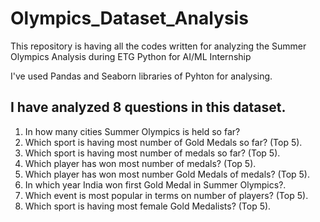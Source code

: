 # Olympics_Dataset_Analysis
This repository is having all the codes written for analyzing the Summer Olympics Analysis during ETG Python for AI/ML Internship

I've used Pandas and Seaborn libraries of Pyhton for analysing.

## I have analyzed 8 questions in this dataset.
1. In how many cities Summer Olympics is held so far?
2. Which sport is having most number of Gold Medals so far? (Top 5).
3. Which sport is having most number of medals so far? (Top 5).
4. Which player has won most number of medals? (Top 5).
5. Which player has won most number Gold Medals of medals? (Top 5).
6. In which year India won first Gold Medal in Summer Olympics?.
7. Which event is most popular in terms on number of players? (Top 5).
8. Which sport is having most female Gold Medalists? (Top 5).
